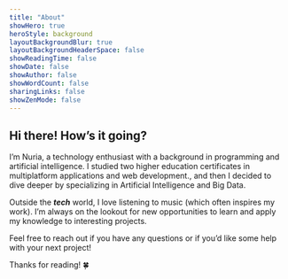 ```yaml
---
title: "About"
showHero: true
heroStyle: background
layoutBackgroundBlur: true
layoutBackgroundHeaderSpace: false
showReadingTime: false
showDate: false
showAuthor: false
showWordCount: false
sharingLinks: false  
showZenMode: false
---
```

## Hi there! How’s it going?

I’m Nuria, a technology enthusiast with a background in programming and artificial intelligence. I studied two higher education certificates in multiplatform applications and web development., and then I decided to dive deeper by specializing in Artificial Intelligence and Big Data.

Outside the **_tech_** world, I love listening to music (which often inspires my work). I’m always on the lookout for new opportunities to learn and apply my knowledge to interesting projects.

Feel free to reach out if you have any questions or if you’d like some help with your next project!

Thanks for reading! 🍀